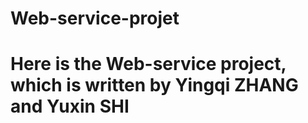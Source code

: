 # Web-service-projet
# Here is the Web-service project, which is written by Yingqi ZHANG and Yuxin SHI 
